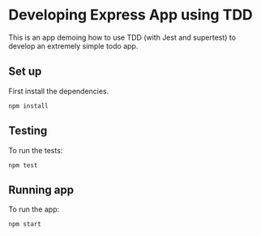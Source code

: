 # Developing Express App using TDD #

This is an app demoing how to use TDD (with Jest and supertest) to develop an extremely simple todo app.

## Set up ##

First install the dependencies.

`npm install`

## Testing ##

To run the tests:

`npm test`

## Running app ##

To run the app:

`npm start`
